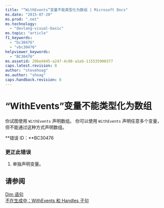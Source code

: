 ```yaml
---
title: "“WithEvents”变量不能类型化为数组 | Microsoft Docs"
ms.date: "2015-07-20"
ms.prod: ".net"
ms.technology: 
  - "devlang-visual-basic"
ms.topic: "article"
f1_keywords: 
  - "bc30476"
  - "vbc30476"
helpviewer_keywords: 
  - "BC30476"
ms.assetid: 29bed445-a247-4c88-a1eb-115535900377
caps.latest.revision: 8
author: "stevehoag"
ms.author: "shoag"
caps.handback.revision: 8
---
```

# “WithEvents”变量不能类型化为数组
你试图使用 `WithEvents` 声明数组。 你可以使用 `WithEvents` 声明任意多个变量，但不能通过这种方式声明数组。  
  
 **错误 ID：**BC30476  
  
### 更正此错误  
  
1.  单独声明变量。  
  
## 请参阅  
 [Dim 语句](../../visual-basic/language-reference/statements/dim-statement.md)   
 [不在生成中：WithEvents 和 Handles 子句](http://msdn.microsoft.com/zh-cn/072b9cf6-6298-46f1-849e-4edc1631564c)